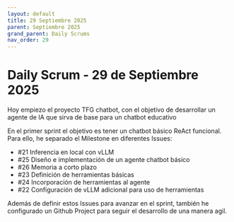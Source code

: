 ```yaml
---
layout: default
title: 29 Septiembre 2025
parent: Septiembre 2025
grand_parent: Daily Scrums
nav_order: 29
---
```


# Daily Scrum - 29 de Septiembre 2025

Hoy empiezo el proyecto TFG chatbot, con el objetivo de desarrollar un agente de IA que sirva de base para un chatbot educativo

En el primer sprint el objetivo es tener un chatbot básico ReAct funcional. Para ello, he separado el Milestone en diferentes Issues:

- #21 Inferencia en local con vLLM
- #25 Diseño e implementación de un agente chatbot básico
- #26 Memoria a corto plazo
- #23 Definición de herramientas básicas
- #24 Incorporación de herramientas al agente
- #22 Configuración de vLLM adicional para uso de herramientas

Además de definir estos Issues para avanzar en el sprint, también he configurado un Github Project para seguir el desarrollo de una manera agil.